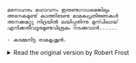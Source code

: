 ```
മനോഹരം മഹാവനം ഇരുണ്ടഗാധമെങ്കിലും
അനേകമുണ്ട് കാത്തിടേണ്ട മാമകപ്രതിജ്ഞകൾ
അനക്കമറ്റു നിദ്രയിൽ ലയിപ്പതിന്നു മുന്പിലായ്
എനിക്കതീവദൂരമുണ്ടവിശ്രമം നടക്കുവാൻ......

- കടമ്മനിട്ട രാമകൃഷ്ണൻ.
```
<details>
<summary>Read the original version by Robert Frost</summary>
  
```
These woods are lovely, dark and deep,
But I have promises to keep,
And miles to go before I sleep,
And miles to go before I sleep

```
</details>
